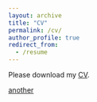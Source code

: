 ```yaml
---
layout: archive
title: "CV"
permalink: /cv/
author_profile: true
redirect_from:
  - /resume
---
```


Please download my [CV](https://xiaochuanai.github.io//assets/Curriculum%20Vitae.pdf).

[another](https://github.com/XiaochuanAi/XiaochuanAi.github.io/blob/master/assets/Curriculum%20Vitae.pdf)
